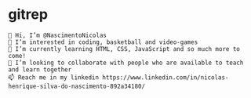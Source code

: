 # gitrep

    👋 Hi, I’m @NascimentoNicolas
    👀 I’m interested in coding, basketball and video-games
    🌱 I’m currently learning HTML, CSS, JavaScript and so much more to come!
    💞️ I’m looking to collaborate with people who are available to teach and learn together
    📫 Reach me in my linkedin https://www.linkedin.com/in/nicolas-henrique-silva-do-nascimento-892a34180/

